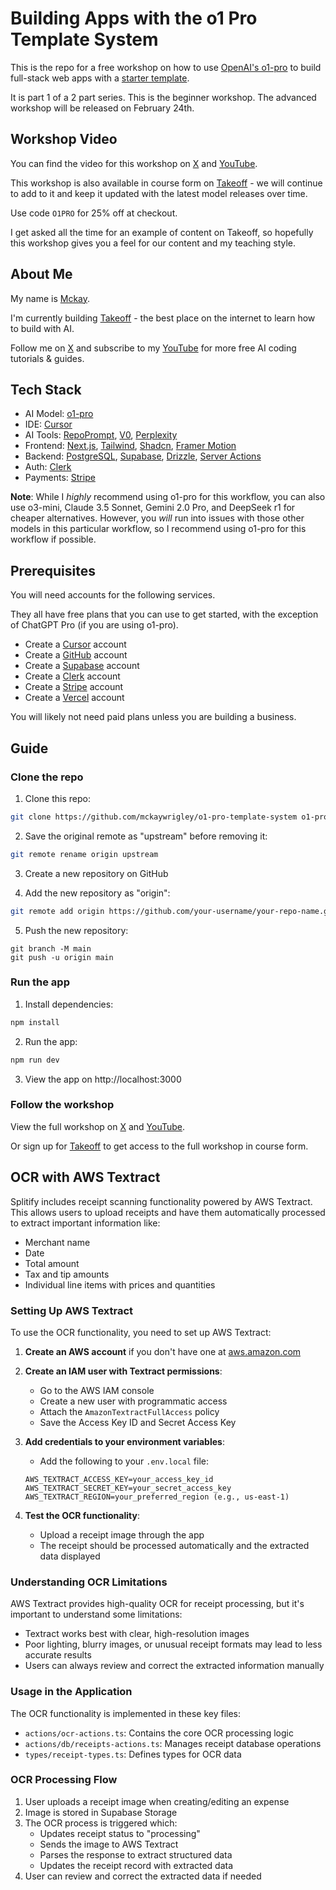 # Building Apps with the o1 Pro Template System

This is the repo for a free workshop on how to use [OpenAI's o1-pro](https://chatgpt.com/) to build full-stack web apps with a [starter template](https://github.com/mckaywrigley/mckays-app-template).

It is part 1 of a 2 part series. This is the beginner workshop. The advanced workshop will be released on February 24th.

## Workshop Video

You can find the video for this workshop on [X](https://x.com/mckaywrigley/status/1891544731496206365) and [YouTube](https://www.youtube.com/watch?v=Y4n_p9w8pGY).

This workshop is also available in course form on [Takeoff](https://www.jointakeoff.com/) - we will continue to add to it and keep it updated with the latest model releases over time.

Use code `O1PRO` for 25% off at checkout.

I get asked all the time for an example of content on Takeoff, so hopefully this workshop gives you a feel for our content and my teaching style.

## About Me

My name is [Mckay](https://www.mckaywrigley.com/).

I'm currently building [Takeoff](https://www.jointakeoff.com/) - the best place on the internet to learn how to build with AI.

Follow me on [X](https://x.com/mckaywrigley) and subscribe to my [YouTube](https://www.youtube.com/channel/UCXZFVVCFahewxr3est7aT7Q) for more free AI coding tutorials & guides.

## Tech Stack

- AI Model: [o1-pro](https://chatgpt.com/)
- IDE: [Cursor](https://www.cursor.com/)
- AI Tools: [RepoPrompt](https://repoprompt.com/), [V0](https://v0.dev/), [Perplexity](https://www.perplexity.com/)
- Frontend: [Next.js](https://nextjs.org/docs), [Tailwind](https://tailwindcss.com/docs/guides/nextjs), [Shadcn](https://ui.shadcn.com/docs/installation), [Framer Motion](https://www.framer.com/motion/introduction/)
- Backend: [PostgreSQL](https://www.postgresql.org/about/), [Supabase](https://supabase.com/), [Drizzle](https://orm.drizzle.team/docs/get-started-postgresql), [Server Actions](https://nextjs.org/docs/app/building-your-application/data-fetching/server-actions-and-mutations)
- Auth: [Clerk](https://clerk.com/)
- Payments: [Stripe](https://stripe.com/)

**Note**: While I _highly_ recommend using o1-pro for this workflow, you can also use o3-mini, Claude 3.5 Sonnet, Gemini 2.0 Pro, and DeepSeek r1 for cheaper alternatives. However, you _will_ run into issues with those other models in this particular workflow, so I recommend using o1-pro for this workflow if possible.

## Prerequisites

You will need accounts for the following services.

They all have free plans that you can use to get started, with the exception of ChatGPT Pro (if you are using o1-pro).

- Create a [Cursor](https://www.cursor.com/) account
- Create a [GitHub](https://github.com/) account
- Create a [Supabase](https://supabase.com/) account
- Create a [Clerk](https://clerk.com/) account
- Create a [Stripe](https://stripe.com/) account
- Create a [Vercel](https://vercel.com/) account

You will likely not need paid plans unless you are building a business.

## Guide

### Clone the repo

1. Clone this repo:

```bash
git clone https://github.com/mckaywrigley/o1-pro-template-system o1-pro-project
```

2. Save the original remote as "upstream" before removing it:

```bash
git remote rename origin upstream
```

3. Create a new repository on GitHub

4. Add the new repository as "origin":

```bash
git remote add origin https://github.com/your-username/your-repo-name.git
```

5. Push the new repository:

```
git branch -M main
git push -u origin main
```

### Run the app

1. Install dependencies:

```bash
npm install
```

2. Run the app:

```bash
npm run dev
```

3.  View the app on http://localhost:3000

### Follow the workshop

View the full workshop on [X](https://x.com/mckaywrigley/status/1891544731496206365) and [YouTube](https://www.youtube.com/watch?v=Y4n_p9w8pGY).

Or sign up for [Takeoff](https://www.jointakeoff.com/) to get access to the full workshop in course form.

## OCR with AWS Textract

Splitify includes receipt scanning functionality powered by AWS Textract. This allows users to upload receipts and have them automatically processed to extract important information like:

- Merchant name
- Date
- Total amount
- Tax and tip amounts
- Individual line items with prices and quantities

### Setting Up AWS Textract

To use the OCR functionality, you need to set up AWS Textract:

1. **Create an AWS account** if you don't have one at [aws.amazon.com](https://aws.amazon.com/)

2. **Create an IAM user with Textract permissions**:
   - Go to the AWS IAM console
   - Create a new user with programmatic access
   - Attach the `AmazonTextractFullAccess` policy
   - Save the Access Key ID and Secret Access Key

3. **Add credentials to your environment variables**:
   - Add the following to your `.env.local` file:
   ```
   AWS_TEXTRACT_ACCESS_KEY=your_access_key_id
   AWS_TEXTRACT_SECRET_KEY=your_secret_access_key
   AWS_TEXTRACT_REGION=your_preferred_region (e.g., us-east-1)
   ```

4. **Test the OCR functionality**:
   - Upload a receipt image through the app
   - The receipt should be processed automatically and the extracted data displayed

### Understanding OCR Limitations

AWS Textract provides high-quality OCR for receipt processing, but it's important to understand some limitations:

- Textract works best with clear, high-resolution images
- Poor lighting, blurry images, or unusual receipt formats may lead to less accurate results
- Users can always review and correct the extracted information manually

### Usage in the Application

The OCR functionality is implemented in these key files:

- `actions/ocr-actions.ts`: Contains the core OCR processing logic
- `actions/db/receipts-actions.ts`: Manages receipt database operations
- `types/receipt-types.ts`: Defines types for OCR data

### OCR Processing Flow

1. User uploads a receipt image when creating/editing an expense
2. Image is stored in Supabase Storage
3. The OCR process is triggered which:
   - Updates receipt status to "processing"
   - Sends the image to AWS Textract
   - Parses the response to extract structured data
   - Updates the receipt record with extracted data
4. User can review and correct the extracted data if needed
